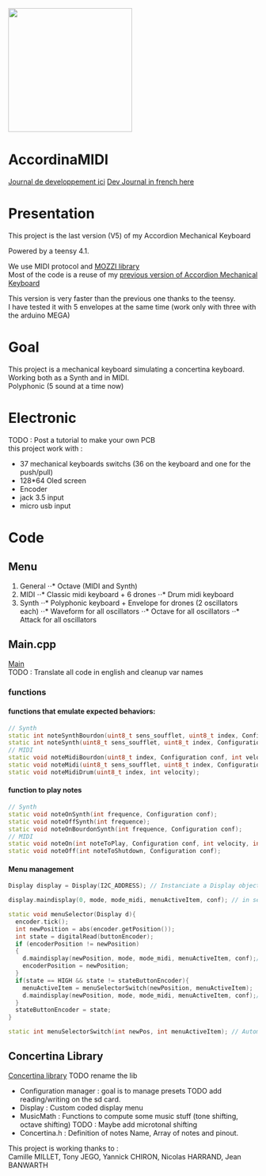 <img src="https://user-images.githubusercontent.com/7162775/191379148-af449447-4c98-4340-b313-ac48eb72af3b.png"  width="250">


# AccordinaMIDI
[Journal de developpement ici](https://github.com/PierreBanwarth/MIDI-Accordina/blob/main/journal.md)
[Dev Journal in french here](https://github.com/PierreBanwarth/MIDI-Accordina/blob/main/journal.md)

# Presentation

This project is the last version (V5) of my Accordion Mechanical Keyboard  

Powered by a teensy 4.1.  

We use MIDI protocol and [MOZZI library](https://sensorium.github.io/Mozzi/learn/output/)  
Most of the code is a reuse of my [previous version of Accordion Mechanical Keyboard](https://github.com/PierreBanwarth/MIDI-Melodica)  

This version is very faster than the previous one thanks to the teensy.  
I have tested it with 5 envelopes at the same time (work only with three with the arduino MEGA)  

# Goal

This project is a mechanical keyboard simulating a concertina keyboard.    
Working both as a Synth and in MIDI.  
Polyphonic (5 sound at a time now)  

# Electronic  
TODO : Post a tutorial to make your own PCB  
this project work with :  
 - 37 mechanical keyboards switchs (36 on the keyboard and one for the push/pull) 
 - 128*64 Oled screen 
 - Encoder 
 - jack 3.5 input
 - micro usb input

# Code 
## Menu

1. General
⋅⋅* Octave (MIDI and Synth)
1. MIDI
⋅⋅* Classic midi keyboard + 6 drones
⋅⋅* Drum midi keyboard
2. Synth
⋅⋅* Polyphonic keyboard + Envelope for drones (2 oscillators each)
⋅⋅* Waveform for all oscillators
⋅⋅* Octave for all oscillators
⋅⋅* Attack for all oscillators



## Main.cpp
[Main](https://github.com/PierreBanwarth/MIDI-Accordina/blob/main/src/main.cpp)  
TODO : Translate all code in english and cleanup var names

### functions
#### functions that emulate expected behaviors:   

```c++
// Synth
static int noteSynthBourdon(uint8_t sens_soufflet, uint8_t index, Configuration conf);
static int noteSynth(uint8_t sens_soufflet, uint8_t index, Configuration conf);
// MIDI
static void noteMidiBourdon(uint8_t index, Configuration conf, int velocity);
static void noteMidi(uint8_t sens_soufflet, uint8_t index, Configuration conf, int velocity);
static void noteMidiDrum(uint8_t index, int velocity);
```
#### function to play notes 
```c++
// Synth
static void noteOnSynth(int frequence, Configuration conf);
static void noteOffSynth(int frequence);
static void noteOnBourdonSynth(int frequence, Configuration conf);
// MIDI
static void noteOn(int noteToPlay, Configuration conf, int velocity, int index);
static void noteOff(int noteToShutdown, Configuration conf);
```
#### Menu management
```c++
Display display = Display(I2C_ADDRESS); // Instanciate a Display object, used to display everything

display.maindisplay(0, mode, mode_midi, menuActiveItem, conf); // in setup to initialize display

static void menuSelector(Display d){
  encoder.tick();
  int newPosition = abs(encoder.getPosition());
  int state = digitalRead(buttonEncoder);
  if (encoderPosition != newPosition)
  {
    d.maindisplay(newPosition, mode, mode_midi, menuActiveItem, conf);// Update display when encoder is rotating
    encoderPosition = newPosition;
  }
  if(state == HIGH && state != stateButtonEncoder){
    menuActiveItem = menuSelectorSwitch(newPosition, menuActiveItem);
    d.maindisplay(newPosition, mode, mode_midi, menuActiveItem, conf);// Update display when encoder is clicked
  }
  stateButtonEncoder = state;
}

static int menuSelectorSwitch(int newPos, int menuActiveItem); // Automata that manage menuing
```







## Concertina Library
[Concertina library](https://github.com/PierreBanwarth/MIDI-Accordina/tree/main/include/concertina_lib) TODO rename the lib

 - Configuration manager : goal is to manage presets TODO add reading/writing on the sd card.
 - Display : Custom coded display menu
 - MusicMath : Functions to compute some music stuff (tone shifting, octave shifting) TODO : Maybe add microtonal shifting
 - Concertina.h : Definition of notes Name, Array of notes and pinout.
 



This project is working thanks to :  
Camille MILLET, Tony JEGO, Yannick CHIRON, Nicolas HARRAND, Jean BANWARTH
